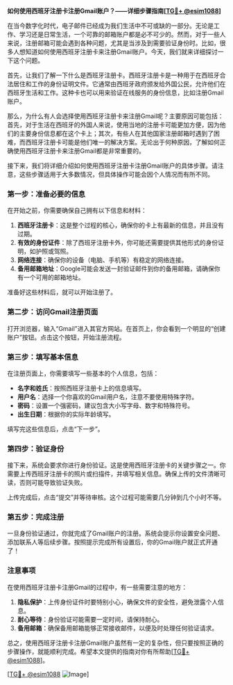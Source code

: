 **如何使用西班牙注册卡注册Gmail账户？——详细步骤指南[[TG💪+ @esim1088](https://t.me/s/esim1088)]**

在当今数字化时代，电子邮件已经成为我们生活中不可或缺的一部分。无论是工作、学习还是日常生活，一个可靠的邮箱账户都是必不可少的。然而，对于一些人来说，注册邮箱可能会遇到各种问题，尤其是当涉及到需要验证身份时。比如，很多人想知道如何使用西班牙注册卡来注册Gmail账户。今天，我们就来详细探讨一下这个问题。

首先，让我们了解一下什么是西班牙注册卡。西班牙注册卡是一种用于在西班牙合法居住和工作的身份证明文件。它通常由西班牙政府颁发给外国公民，允许他们在西班牙生活和工作。这种卡也可以用来验证在线服务的身份信息，比如注册Gmail账户。

那么，为什么有人会选择使用西班牙注册卡来注册Gmail呢？主要原因可能包括：首先，对于生活在西班牙的外国人来说，使用当地的注册卡可能更加方便，因为他们的主要身份信息都在这个卡上；其次，有些人在其他国家注册邮箱时遇到了困难，而西班牙注册卡可能是他们唯一的解决方案。无论出于何种原因，了解如何正确使用西班牙注册卡来注册Gmail都是非常重要的。

接下来，我们将详细介绍如何使用西班牙注册卡注册Gmail账户的具体步骤。请注意，这些步骤适用于大多数情况，但具体操作可能会因个人情况而有所不同。

### 第一步：准备必要的信息

在开始之前，你需要确保自己拥有以下信息和材料：

1. **西班牙注册卡**：这是整个过程的核心，确保你的卡上有最新的信息，并且没有过期。
2. **有效的身份证件**：除了西班牙注册卡外，你可能还需要提供其他形式的身份证明，如护照或驾照。
3. **网络连接**：确保你的设备（电脑、手机等）有稳定的网络连接。
4. **备用邮箱地址**：Google可能会发送一封验证邮件到你的备用邮箱，请确保你有一个可用的邮箱地址。

准备好这些材料后，就可以开始注册了。

### 第二步：访问Gmail注册页面

打开浏览器，输入“Gmail”进入其官方网站。在首页上，你会看到一个明显的“创建账户”按钮。点击这个按钮，开始注册流程。

### 第三步：填写基本信息

在注册页面上，你需要填写一些基本的个人信息，包括：

- **名字和姓氏**：按照西班牙注册卡上的信息填写。
- **用户名**：选择一个你喜欢的Gmail用户名，注意不要使用特殊字符。
- **密码**：设置一个强密码，建议包含大小写字母、数字和特殊符号。
- **出生日期**：根据你的实际年龄填写。

填写完这些信息后，点击“下一步”。

### 第四步：验证身份

接下来，系统会要求你进行身份验证。这是使用西班牙注册卡的关键步骤之一。你需要上传西班牙注册卡的照片或扫描件，并填写相关信息。确保上传的文件清晰可读，否则可能导致验证失败。

上传完成后，点击“提交”并等待审核。这个过程可能需要几分钟到几个小时不等。

### 第五步：完成注册

一旦身份验证通过，你就完成了Gmail账户的注册。系统会提示你设置安全问题、添加联系人等后续步骤。按照提示完成所有设置后，你的Gmail账户就正式开通了！

### 注意事项

在使用西班牙注册卡注册Gmail的过程中，有一些需要注意的地方：

1. **隐私保护**：上传身份证件时要特别小心，确保文件的安全性，避免泄露个人信息。
2. **耐心等待**：身份验证可能需要一定时间，请保持耐心。
3. **备用邮箱**：确保备用邮箱能够正常接收邮件，以便及时处理任何验证请求。

总之，使用西班牙注册卡注册Gmail账户虽然有一定的复杂性，但只要按照正确的步骤操作，就能顺利完成。希望本文提供的指南对你有所帮助[[TG💪+ @esim1088](https://t.me/s/esim1088)]。

[[TG💪+ @esim1088](https://t.me/s/esim1088) ![Image](https://i.postimg.cc/4NQfJmqS/Snipaste-2025-05-13-00-14-12.png)]
